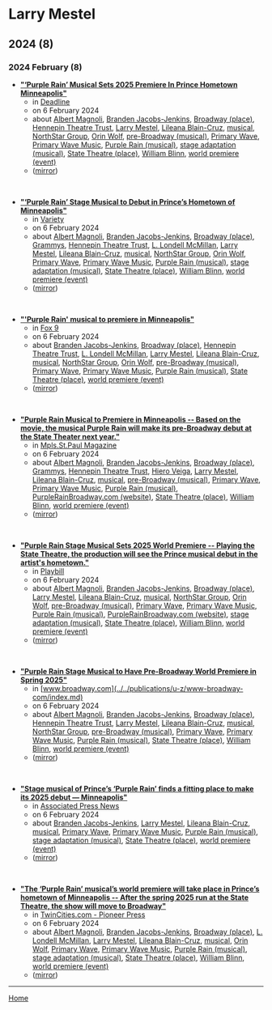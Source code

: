 # Larry Mestel

## 2024 (8)

### 2024 February (8)

 - [**"‘Purple Rain’ Musical Sets 2025 Premiere In Prince Hometown Minneapolis"**](https://deadline.com/2024/02/purple-rain-musical-prince-broadway-1235816474/)
    - in [Deadline](../../publications/a-e/deadline/index.md)
    - on 6 February 2024
    - about [Albert Magnoli](../../topics/albert-magnoli/index.md), [Branden Jacobs-Jenkins](../../topics/branden-jacobs-jenkins/index.md), [Broadway (place)](../../topics/place/broadway/index.md), [Hennepin Theatre Trust](../../topics/hennepin-theatre-trust/index.md), [Larry Mestel](../../topics/larry-mestel/index.md), [Lileana Blain-Cruz](../../topics/lileana-blain-cruz/index.md), [musical](../../topics/musical/index.md), [NorthStar Group](../../topics/northstar-group/index.md), [Orin Wolf](../../topics/orin-wolf/index.md), [pre-Broadway (musical)](../../topics/musical/pre-broadway/index.md), [Primary Wave](../../topics/primary-wave/index.md), [Primary Wave Music](../../topics/primary-wave-music/index.md), [Purple Rain (musical)](../../topics/musical/purple-rain/index.md), [stage adaptation (musical)](../../topics/musical/stage-adaptation/index.md), [State Theatre (place)](../../topics/place/state-theatre/index.md), [William Blinn](../../topics/william-blinn/index.md), [world premiere (event)](../../topics/event/world-premiere/index.md)
    - ([mirror](https://web.archive.org/web/*/https://deadline.com/2024/02/purple-rain-musical-prince-broadway-1235816474/))

<br />

 - [**"‘Purple Rain’ Stage Musical to Debut in Prince’s Hometown of Minneapolis"**](https://variety.com/2024/legit/news/purple-rain-musical-prince-hometown-minneapolis-1235899839/)
    - in [Variety](../../publications/u-z/variety/index.md)
    - on 6 February 2024
    - about [Albert Magnoli](../../topics/albert-magnoli/index.md), [Branden Jacobs-Jenkins](../../topics/branden-jacobs-jenkins/index.md), [Broadway (place)](../../topics/place/broadway/index.md), [Grammys](../../topics/grammys/index.md), [Hennepin Theatre Trust](../../topics/hennepin-theatre-trust/index.md), [L. Londell McMillan](../../topics/l-londell-mcmillan/index.md), [Larry Mestel](../../topics/larry-mestel/index.md), [Lileana Blain-Cruz](../../topics/lileana-blain-cruz/index.md), [musical](../../topics/musical/index.md), [NorthStar Group](../../topics/northstar-group/index.md), [Orin Wolf](../../topics/orin-wolf/index.md), [Primary Wave](../../topics/primary-wave/index.md), [Primary Wave Music](../../topics/primary-wave-music/index.md), [Purple Rain (musical)](../../topics/musical/purple-rain/index.md), [stage adaptation (musical)](../../topics/musical/stage-adaptation/index.md), [State Theatre (place)](../../topics/place/state-theatre/index.md), [William Blinn](../../topics/william-blinn/index.md), [world premiere (event)](../../topics/event/world-premiere/index.md)
    - ([mirror](https://web.archive.org/web/*/https://variety.com/2024/legit/news/purple-rain-musical-prince-hometown-minneapolis-1235899839/))

<br />

 - [**"'Purple Rain' musical to premiere in Minneapolis"**](https://www.fox9.com/news/purple-rain-musical-to-premiere-in-minneapolis)
    - in [Fox 9](../../publications/f-j/fox-9/index.md)
    - on 6 February 2024
    - about [Branden Jacobs-Jenkins](../../topics/branden-jacobs-jenkins/index.md), [Broadway (place)](../../topics/place/broadway/index.md), [Hennepin Theatre Trust](../../topics/hennepin-theatre-trust/index.md), [L. Londell McMillan](../../topics/l-londell-mcmillan/index.md), [Larry Mestel](../../topics/larry-mestel/index.md), [Lileana Blain-Cruz](../../topics/lileana-blain-cruz/index.md), [musical](../../topics/musical/index.md), [NorthStar Group](../../topics/northstar-group/index.md), [Orin Wolf](../../topics/orin-wolf/index.md), [pre-Broadway (musical)](../../topics/musical/pre-broadway/index.md), [Primary Wave](../../topics/primary-wave/index.md), [Primary Wave Music](../../topics/primary-wave-music/index.md), [Purple Rain (musical)](../../topics/musical/purple-rain/index.md), [State Theatre (place)](../../topics/place/state-theatre/index.md), [world premiere (event)](../../topics/event/world-premiere/index.md)
    - ([mirror](https://web.archive.org/web/*/https://www.fox9.com/news/purple-rain-musical-to-premiere-in-minneapolis))

<br />

 - [**"Purple Rain Musical to Premiere in Minneapolis -- Based on the movie, the musical Purple Rain will make its pre-Broadway debut at the State Theater next year."**](https://mspmag.com/arts-and-culture/purple-rain-musical-to-premiere-in-minneapolis/)
    - in [Mpls.St.Paul Magazine](../../publications/k-o/mpls-st-paul-magazine/index.md)
    - on 6 February 2024
    - about [Albert Magnoli](../../topics/albert-magnoli/index.md), [Branden Jacobs-Jenkins](../../topics/branden-jacobs-jenkins/index.md), [Broadway (place)](../../topics/place/broadway/index.md), [Grammys](../../topics/grammys/index.md), [Hennepin Theatre Trust](../../topics/hennepin-theatre-trust/index.md), [Hiero Veiga](../../topics/hiero-veiga/index.md), [Larry Mestel](../../topics/larry-mestel/index.md), [Lileana Blain-Cruz](../../topics/lileana-blain-cruz/index.md), [musical](../../topics/musical/index.md), [pre-Broadway (musical)](../../topics/musical/pre-broadway/index.md), [Primary Wave](../../topics/primary-wave/index.md), [Primary Wave Music](../../topics/primary-wave-music/index.md), [Purple Rain (musical)](../../topics/musical/purple-rain/index.md), [PurpleRainBroadway.com (website)](../../topics/website/purplerainbroadway-com/index.md), [State Theatre (place)](../../topics/place/state-theatre/index.md), [William Blinn](../../topics/william-blinn/index.md), [world premiere (event)](../../topics/event/world-premiere/index.md)
    - ([mirror](https://web.archive.org/web/*/https://mspmag.com/arts-and-culture/purple-rain-musical-to-premiere-in-minneapolis/))

<br />

 - [**"Purple Rain Stage Musical Sets 2025 World Premiere -- Playing the State Theatre, the production will see the Prince musical debut in the artist's hometown."**](https://playbill.com/article/purple-rain-stage-musical-sets-2025-world-premiere)
    - in [Playbill](../../publications/p-t/playbill/index.md)
    - on 6 February 2024
    - about [Albert Magnoli](../../topics/albert-magnoli/index.md), [Branden Jacobs-Jenkins](../../topics/branden-jacobs-jenkins/index.md), [Broadway (place)](../../topics/place/broadway/index.md), [Larry Mestel](../../topics/larry-mestel/index.md), [Lileana Blain-Cruz](../../topics/lileana-blain-cruz/index.md), [musical](../../topics/musical/index.md), [NorthStar Group](../../topics/northstar-group/index.md), [Orin Wolf](../../topics/orin-wolf/index.md), [pre-Broadway (musical)](../../topics/musical/pre-broadway/index.md), [Primary Wave](../../topics/primary-wave/index.md), [Primary Wave Music](../../topics/primary-wave-music/index.md), [Purple Rain (musical)](../../topics/musical/purple-rain/index.md), [PurpleRainBroadway.com (website)](../../topics/website/purplerainbroadway-com/index.md), [stage adaptation (musical)](../../topics/musical/stage-adaptation/index.md), [State Theatre (place)](../../topics/place/state-theatre/index.md), [William Blinn](../../topics/william-blinn/index.md), [world premiere (event)](../../topics/event/world-premiere/index.md)
    - ([mirror](https://web.archive.org/web/*/https://playbill.com/article/purple-rain-stage-musical-sets-2025-world-premiere))

<br />

 - [**"Purple Rain Stage Musical to Have Pre-Broadway World Premiere in Spring 2025"**](https://www.broadway.com/buzz/203762/purple-rain-stage-musical-to-have-pre-broadway-world-premiere-in-spring-2025/)
    - in [www.broadway.com](../../publications/u-z/www-broadway-com/index.md)
    - on 6 February 2024
    - about [Albert Magnoli](../../topics/albert-magnoli/index.md), [Branden Jacobs-Jenkins](../../topics/branden-jacobs-jenkins/index.md), [Broadway (place)](../../topics/place/broadway/index.md), [Hennepin Theatre Trust](../../topics/hennepin-theatre-trust/index.md), [Larry Mestel](../../topics/larry-mestel/index.md), [Lileana Blain-Cruz](../../topics/lileana-blain-cruz/index.md), [musical](../../topics/musical/index.md), [NorthStar Group](../../topics/northstar-group/index.md), [pre-Broadway (musical)](../../topics/musical/pre-broadway/index.md), [Primary Wave](../../topics/primary-wave/index.md), [Primary Wave Music](../../topics/primary-wave-music/index.md), [Purple Rain (musical)](../../topics/musical/purple-rain/index.md), [State Theatre (place)](../../topics/place/state-theatre/index.md), [William Blinn](../../topics/william-blinn/index.md), [world premiere (event)](../../topics/event/world-premiere/index.md)
    - ([mirror](https://web.archive.org/web/*/https://www.broadway.com/buzz/203762/purple-rain-stage-musical-to-have-pre-broadway-world-premiere-in-spring-2025/))

<br />

 - [**"Stage musical of Prince’s ‘Purple Rain’ finds a fitting place to make its 2025 debut — Minneapolis"**](https://apnews.com/article/purple-rain-prince-musical-minneapolis-790cdeafc741d98708affbc806eb3115)
    - in [Associated Press News](../../publications/a-e/associated-press-news/index.md)
    - on 6 February 2024
    - about [Branden Jacobs-Jenkins](../../topics/branden-jacobs-jenkins/index.md), [Larry Mestel](../../topics/larry-mestel/index.md), [Lileana Blain-Cruz](../../topics/lileana-blain-cruz/index.md), [musical](../../topics/musical/index.md), [Primary Wave](../../topics/primary-wave/index.md), [Primary Wave Music](../../topics/primary-wave-music/index.md), [Purple Rain (musical)](../../topics/musical/purple-rain/index.md), [stage adaptation (musical)](../../topics/musical/stage-adaptation/index.md), [State Theatre (place)](../../topics/place/state-theatre/index.md), [world premiere (event)](../../topics/event/world-premiere/index.md)
    - ([mirror](https://web.archive.org/web/*/https://apnews.com/article/purple-rain-prince-musical-minneapolis-790cdeafc741d98708affbc806eb3115))

<br />

 - [**"The ‘Purple Rain’ musical’s world premiere will take place in Prince’s hometown of Minneapolis -- After the spring 2025 run at the State Theatre, the show will move to Broadway"**](https://www.twincities.com/2024/02/06/prince-purple-rain-musical-world-premiere-minneapolis/)
    - in [TwinCities.com - Pioneer Press](../../publications/p-t/twincities-com-pioneer-press/index.md)
    - on 6 February 2024
    - about [Albert Magnoli](../../topics/albert-magnoli/index.md), [Branden Jacobs-Jenkins](../../topics/branden-jacobs-jenkins/index.md), [Broadway (place)](../../topics/place/broadway/index.md), [L. Londell McMillan](../../topics/l-londell-mcmillan/index.md), [Larry Mestel](../../topics/larry-mestel/index.md), [Lileana Blain-Cruz](../../topics/lileana-blain-cruz/index.md), [musical](../../topics/musical/index.md), [Orin Wolf](../../topics/orin-wolf/index.md), [Primary Wave](../../topics/primary-wave/index.md), [Primary Wave Music](../../topics/primary-wave-music/index.md), [Purple Rain (musical)](../../topics/musical/purple-rain/index.md), [stage adaptation (musical)](../../topics/musical/stage-adaptation/index.md), [State Theatre (place)](../../topics/place/state-theatre/index.md), [William Blinn](../../topics/william-blinn/index.md), [world premiere (event)](../../topics/event/world-premiere/index.md)
    - ([mirror](https://web.archive.org/web/*/https://www.twincities.com/2024/02/06/prince-purple-rain-musical-world-premiere-minneapolis/))

----

[Home](../index.md)
